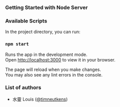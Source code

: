 ### Getting Started with Node Server

### Available Scripts

In the project directory, you can run:

### `npm start`

Runs the app in the development mode.\
Open [http://localhost:3000](http://localhost:3000) to view it in your browser.

The page will reload when you make changes.\
You may also see any lint errors in the console.

### List of authors
- 水靈 Louis ([@timneutkens](https://github.com/WATBUD))
